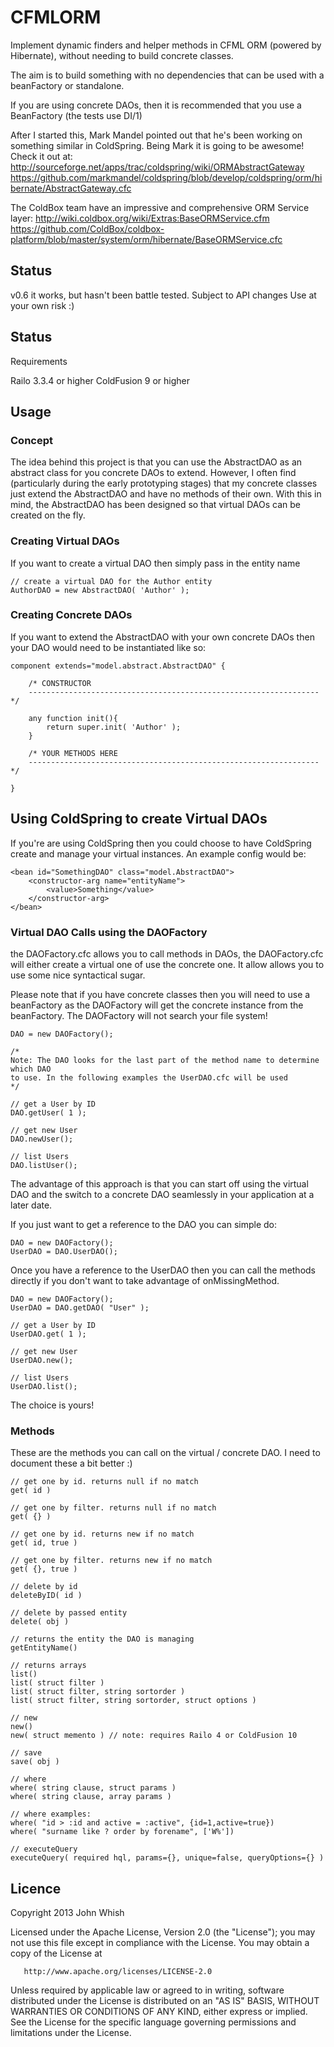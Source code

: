 CFMLORM
======================================================================

Implement dynamic finders and helper methods in CFML ORM (powered by Hibernate), without 
needing to build concrete classes.  

The aim is to build something with no dependencies that can be used with a beanFactory or 
standalone.

If you are using concrete DAOs, then it is recommended that you use a BeanFactory (the tests use DI/1)

After I started this, Mark Mandel pointed out that he's been working on something similar in 
ColdSpring. Being Mark it is going to be awesome! Check it out at:
http://sourceforge.net/apps/trac/coldspring/wiki/ORMAbstractGateway
https://github.com/markmandel/coldspring/blob/develop/coldspring/orm/hibernate/AbstractGateway.cfc

The ColdBox team have an impressive and comprehensive ORM Service layer:
http://wiki.coldbox.org/wiki/Extras:BaseORMService.cfm
https://github.com/ColdBox/coldbox-platform/blob/master/system/orm/hibernate/BaseORMService.cfc

Status
----------------------------------------------------------------------

v0.6
	it works, but hasn't been battle tested. Subject to API changes 
	Use at your own risk :)

Status
----------------------------------------------------------------------

Requirements

Railo 3.3.4 or higher
ColdFusion 9 or higher


Usage
----------------------------------------------------------------------

### Concept

The idea behind this project is that you can use the AbstractDAO as an abstract
class for you concrete DAOs to extend. However, I often find (particularly during 
the early prototyping stages) that my concrete classes just extend the AbstractDAO 
and have no methods of their own. With this in mind, the AbstractDAO has been designed 
so that virtual DAOs can be created on the fly.

### Creating Virtual DAOs

If you want to create a virtual DAO then simply pass in the entity name

	// create a virtual DAO for the Author entity
	AuthorDAO = new AbstractDAO( 'Author' );
	
### Creating Concrete DAOs

If you want to extend the AbstractDAO with your own concrete DAOs then your
DAO would need to be instantiated like so:

	component extends="model.abstract.AbstractDAO" {
	
		/* CONSTRUCTOR 
		----------------------------------------------------------------- */
		  
		any function init(){
			return super.init( 'Author' );
		}
		
		/* YOUR METHODS HERE 
		----------------------------------------------------------------- */
		
	}

## Using ColdSpring to create Virtual DAOs

If you're are using ColdSpring then you could choose to have ColdSpring create and manage
your virtual instances. An example config would be:

	<bean id="SomethingDAO" class="model.AbstractDAO">
		<constructor-arg name="entityName">
			<value>Something</value>
		</constructor-arg>
	</bean>

### Virtual DAO Calls using the DAOFactory

the DAOFactory.cfc allows you to call methods in DAOs, the DAOFactory.cfc will either 
create a virtual one of use the concrete one. It allow allows you to use some nice 
syntactical sugar.

Please note that if you have concrete classes then you will need to use a beanFactory as 
the DAOFactory will get the concrete instance from the beanFactory. The DAOFactory will not
search your file system!

	DAO = new DAOFactory();
	
	/*
	Note: The DAO looks for the last part of the method name to determine which DAO
	to use. In the following examples the UserDAO.cfc will be used
	*/
	
	// get a User by ID
	DAO.getUser( 1 );
	
	// get new User
	DAO.newUser();
	
	// list Users
	DAO.listUser();
	
The advantage of this approach is that you can start off using the virtual DAO and the switch 
to a concrete DAO seamlessly in your application at a later date. 

If you just want to get a reference to the DAO you can simple do:

	DAO = new DAOFactory();
	UserDAO = DAO.UserDAO();
	
Once you have a reference to the UserDAO then you can call the methods directly if you 
don't want to take advantage of onMissingMethod.

	DAO = new DAOFactory();
	UserDAO = DAO.getDAO( "User" );
	
	// get a User by ID
	UserDAO.get( 1 );
	
	// get new User
	UserDAO.new();
	
	// list Users
	UserDAO.list();

The choice is yours!

### Methods

These are the methods you can call on the virtual / concrete DAO. I need to document these a bit better :)

	// get one by id. returns null if no match
	get( id )
	
	// get one by filter. returns null if no match
	get( {} )
	
	// get one by id. returns new if no match
	get( id, true )
	
	// get one by filter. returns new if no match
	get( {}, true )
	
	// delete by id
	deleteByID( id )
	
	// delete by passed entity
	delete( obj )
	
	// returns the entity the DAO is managing
	getEntityName()
	
	// returns arrays
	list()
	list( struct filter )
	list( struct filter, string sortorder )
	list( struct filter, string sortorder, struct options )
	
	// new
	new()
	new( struct memento ) // note: requires Railo 4 or ColdFusion 10
	
	// save
	save( obj )
	
	// where
	where( string clause, struct params )
	where( string clause, array params )
	
	// where examples:
	where( "id > :id and active = :active", {id=1,active=true})
	where( "surname like ? order by forename", ['W%'])
	
	// executeQuery
	executeQuery( required hql, params={}, unique=false, queryOptions={} )
	
	
Licence
----------------------------------------------------------------------

   Copyright 2013 John Whish

   Licensed under the Apache License, Version 2.0 (the "License");
   you may not use this file except in compliance with the License.
   You may obtain a copy of the License at

       http://www.apache.org/licenses/LICENSE-2.0

   Unless required by applicable law or agreed to in writing, software
   distributed under the License is distributed on an "AS IS" BASIS,
   WITHOUT WARRANTIES OR CONDITIONS OF ANY KIND, either express or implied.
   See the License for the specific language governing permissions and
   limitations under the License.
